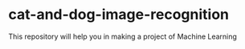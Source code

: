 # cat-and-dog-image-recognition
This repository will help you in making a project of Machine Learning
